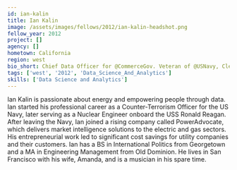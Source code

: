 ```yaml
---
id: ian-kalin
title: Ian Kalin
image: /assets/images/fellows/2012/ian-kalin-headshot.png
fellow_year: 2012
project: []
agency: []
hometown: California
region: west
bio_short: Chief Data Officer for @CommerceGov. Veteran of @USNavy, CleanTech, @Energy, @Google and @Socrata. Proud husband and father. 
tags: ['west', '2012', 'Data_Science_And_Analytics']
skills: ['Data Science and Analytics']
---
```


Ian Kalin is passionate about energy and empowering people through data. Ian started his professional career as a Counter-Terrorism Officer for the US Navy, later serving as a Nuclear Engineer onboard the USS Ronald Reagan. After leaving the Navy, Ian joined a rising company called PowerAdvocate, which delivers market intelligence solutions to the electric and gas sectors. His entrepreneurial work led to significant cost savings for utility companies and their customers. Ian has a BS in International Politics from Georgetown and a MA in Engineering Management from Old Dominion. He lives in San Francisco with his wife, Amanda, and is a musician in his spare time.
